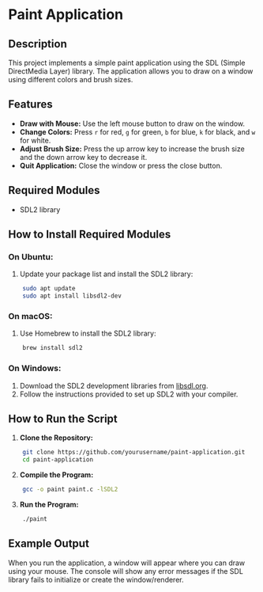 # Paint Application

## Description

This project implements a simple paint application using the SDL (Simple DirectMedia Layer) library. The application allows you to draw on a window using different colors and brush sizes. 

## Features

- **Draw with Mouse:** Use the left mouse button to draw on the window.
- **Change Colors:** Press `r` for red, `g` for green, `b` for blue, `k` for black, and `w` for white.
- **Adjust Brush Size:** Press the up arrow key to increase the brush size and the down arrow key to decrease it.
- **Quit Application:** Close the window or press the close button.

## Required Modules

- SDL2 library

## How to Install Required Modules

### On Ubuntu:

1. Update your package list and install the SDL2 library:

```sh
    sudo apt update
    sudo apt install libsdl2-dev
```

### On macOS:

1. Use Homebrew to install the SDL2 library:

```sh
    brew install sdl2
```

### On Windows:

1. Download the SDL2 development libraries from [libsdl.org](https://www.libsdl.org/download-2.0.php).
2. Follow the instructions provided to set up SDL2 with your compiler.

## How to Run the Script

1. **Clone the Repository:**

```sh
    git clone https://github.com/yourusername/paint-application.git
    cd paint-application
```

2. **Compile the Program:**

```sh
    gcc -o paint paint.c -lSDL2
```

3. **Run the Program:**

```sh
    ./paint
```

## Example Output
When you run the application, a window will appear where you can draw using your mouse. The console will show any error messages if the SDL library fails to initialize or create the window/renderer.
